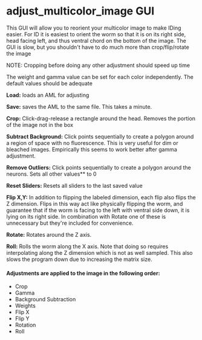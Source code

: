 # adjust_multicolor_image GUI
This GUI will allow you to reorient your multicolor image to make IDing easier.
For ID it is easiest to orient the worm so that it is on its right side, head facing left, and thus ventral chord on the bottom of the image. The GUI is slow, but you shouldn't have to do much more than crop/flip/rotate the image

NOTE: Cropping before doing any other adjustment should speed up time

The weight and gamma value can be set for each color independently.
The default values should be adequate

**Load:** loads an AML for adjusting

**Save:** saves the AML to the same file. This takes a minute.

**Crop:** Click-drag-release a rectangle around the head. Removes the portion of the image not in the box

**Subtract Background:** Click points sequentially to create a polygon around a region of space with no fluorescence. This is very useful for dim or bleached images. Empirically this seems to work better after gamma adjustment.

**Remove Outliers:** Click points sequentially to create a polygon around the neurons. Sets all other values** to 0

**Reset Sliders:** Resets all sliders to the last saved value

**Flip X,Y:** In addition to flipping the labeled dimension, each flip also flips the Z dimension. Flips in this way act like physically flipping the worm, and guarantee that if the worm is facing to the left with ventral side down, it is lying on its right side. In combination with Rotate one of these is unnecessary but they're included for convenience.

**Rotate:** Rotates around the Z axis.

**Roll:** Rolls the worm along the X axis. Note that doing so requires interpolating along the Z dimension which is not as well sampled. This also slows the program down due to increasing the matrix size.

#### Adjustments are applied to the image in the following order:
* Crop
* Gamma
* Background Subtraction
* Weights
* Flip X
* Flip Y
* Rotation
* Roll
